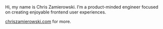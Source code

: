 Hi, my name is Chris Zamierowski.
I’m a product-minded engineer focused on creating enjoyable frontend user experiences.

[chriszamierowski.com](https://chriszamierowski.com) for more.

